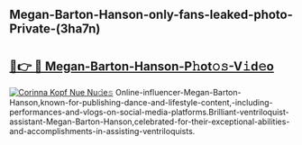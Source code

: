 ## Megan-Barton-Hanson-only-fans​-leaked-photo​-Private-(3ha7n)


# <h2><a href="https://mediaupload.pro?title=Megan-Barton-Hanson&ref=git">🔗👉 🔴 Megan-Barton-Hanson-P𝚑ot𝚘𝚜-V𝚒d𝚎o</a></h2>

[![Corinna Kopf Nue Nu𝚍e𝚜](https://i.imgur.com/0qMVB7G.gif)](https://mediaupload.pro?title=Megan-Barton-Hanson&ref=git)
Online-influencer-Megan-Barton-Hanson,known-for-publishing-dance-and-lifestyle-content,-including-performances-and-vlogs-on-social-media-platforms.Brilliant-ventriloquist-assistant-Megan-Barton-Hanson,celebrated-for-their-exceptional-abilities-and-accomplishments-in-assisting-ventriloquists.  